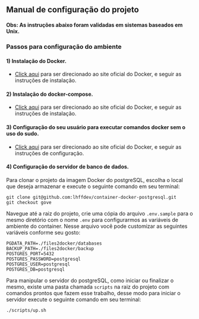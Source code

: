 ## Manual de configuração do projeto

#### Obs: As instruções abaixo foram validadas em sistemas baseados em Unix.

### Passos para configuração do ambiente

#### 1) Instalação do Docker.

-  [Click aqui](https://docs.docker.com/engine/install/) para ser direcionado ao site oficial do Docker, e seguir as instruções de instalação.

#### 2) Instalação do docker-compose.

-  [Click aqui](https://docs.docker.com/compose/install/) para ser direcionado ao site oficial do Docker, e seguir as instruções de instalação.

#### 3) Configuração do seu usuário para executar comandos docker sem o uso do sudo.

-  [Click aqui](https://docs.docker.com/engine/install/linux-postinstall/) para ser direcionado ao site oficial do Docker, e seguir as instruções de configuração.

#### 4) Configuração do servidor de banco de dados.

Para clonar o projeto da imagem Docker do postgreSQL, escolha o local que deseja armazenar e execute o seguinte comando em seu terminal:

```
git clone git@github.com:lhffdev/container-docker-postgresql.git
git checkout gove
```

Navegue até a raiz do projeto, crie uma cópia do arquivo  `.env.sample`  para o mesmo diretório com o nome `.env` para configurarmos as variáveis de ambiente do container.
Nesse arquivo você pode customizar as seguintes variáveis conforme seu gosto:
```
PGDATA_PATH=./files2docker/databases
BACKUP_PATH=./files2docker/backup
POSTGRES_PORT=5432
POSTGRES_PASSWORD=postgresql
POSTGRES_USER=postgresql
POSTGRES_DB=postgresql
```

Para manipular o servidor do postgreSQL, como iniciar ou finalizar o mesmo, existe uma pasta chamada ``scripts`` na raiz do projeto com comandos prontos que fazem esse trabalho, desse modo para iniciar o servidor execute o seguinte comando em seu terminal:

  

```
./scripts/up.sh
```